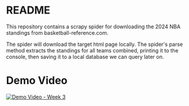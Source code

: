 # README

This repository contains a scrapy spider for downloading the 2024 NBA standings from basketball-reference.com.

The spider will download the target html page locally. The spider's parse method extracts the standings for all teams combined, printing it to the console, then saving it to a local database we can query later on. 

# Demo Video
[![Demo Video - Week 3](https://img.youtube.com/vi/qQVqY4TD5L0/0.jpg)](https://www.youtube.com/watch?v=qQVqY4TD5L0)
